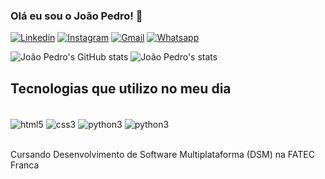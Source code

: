 
### Olá eu sou o João Pedro! 👋

[![Linkedin](https://img.shields.io/badge/LinkedIn-0077B5?style=for-the-badge&logo=linkedin&logoColor=white)](https://www.linkedin.com/in/joão-pedro-moscardini-carvalho-357b34261/)
[![Instagram](https://img.shields.io/badge/Instagram-E4405F?style=for-the-badge&logo=instagram&logoColor=white)](https://www.instagram.com/joao.pedro.moscardini/)
[![Gmail](https://img.shields.io/badge/Gmail-D14836?style=for-the-badge&logo=gmail&logoColor=white)](mailto:moscardinicarvalho1234@gmail.com)
[![Whatsapp](https://img.shields.io/badge/WhatsApp-25D366?style=for-the-badge&logo=whatsapp&logoColor=white)](https://wa.me/qr/KU2ELD5TQFPCH1)

![João Pedro's GitHub stats](https://github-readme-stats.vercel.app/api?username=moscardini-carvalho&show_icons=true&theme=tokyonight)
![João Pedro's stats](https://github-readme-stats.vercel.app/api/top-langs/?username=moscardini-carvalho&theme=blue-green)


## Tecnologias que utilizo no meu dia

<div style="display: inline_block"></br>
    <img align="center" alt="html5" src="https://img.shields.io/badge/HTML5-E34F26?style=for-the-badge&logo=html5&logoColor=white">
    <img align="center" alt="css3" src="https://img.shields.io/badge/CSS3-1572B6?style=for-the-badge&logo=css3&logoColor=white">
    <img align="center" alt="python3" src="https://img.shields.io/badge/Python-3776AB?style=for-the-badge&logo=python&logoColor=white">
    <img align="center" alt="python3" src="https://img.shields.io/badge/Microsoft_SQL_Server-CC2927?style=for-the-badge&logo=microsoft-sql-server&logoColor=white">
</div><br/>

Cursando Desenvolvimento de Software Multiplataforma (DSM) na FATEC Franca
